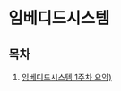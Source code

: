 # 임베디드시스템
## 목차
1. [임베디드시스템 1주차 요약)](https://github.com/nalynn0517/Embedded_System/wiki/Embedded_System_1)
